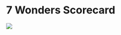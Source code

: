 # 7 Wonders Scorecard

![](https://github.com/adtennant/7-wonders/workflows/.github/workflows/master.yml/badge.svg)
